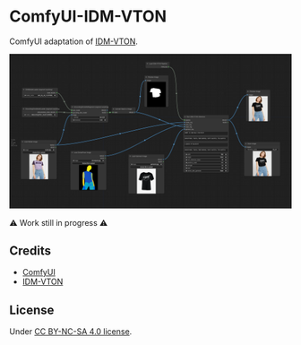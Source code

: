 
# ComfyUI-IDM-VTON
ComfyUI adaptation of [IDM-VTON](https://github.com/yisol/IDM-VTON).

![workflow](./assets/workflow.png)

:warning: Work still in progress :warning:

## Credits
- [ComfyUI](https://github.com/comfyanonymous/ComfyUI)
- [IDM-VTON](https://github.com/yisol/IDM-VTON)

## License
Under [CC BY-NC-SA 4.0 license](https://creativecommons.org/licenses/by-nc-sa/4.0/legalcode).



